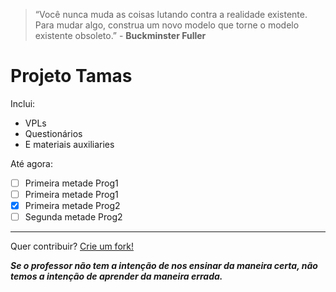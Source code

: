 > “Você nunca muda as coisas lutando contra a realidade existente. Para mudar algo, construa um novo modelo que torne o modelo existente obsoleto.” - **Buckminster Fuller**

# Projeto Tamas

Inclui:
- VPLs
- Questionários
- E materiais auxiliaries

Até agora:
- [ ] Primeira metade Prog1 
- [ ] Primeira metade Prog1 
- [x] Primeira metade Prog2 
- [ ] Segunda metade Prog2 

---

Quer contribuir? [Crie um fork!](http://https://docs.github.com/en/get-started/quickstart/fork-a-repo "Crie um fork!")


***Se o professor não tem a intenção de nos ensinar da maneira certa, não temos a intenção de aprender da maneira errada.***
